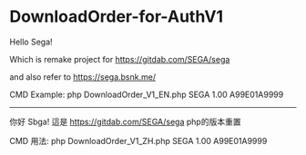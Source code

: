 # DownloadOrder-for-AuthV1
Hello Sega!

Which is remake project for https://gitdab.com/SEGA/sega

and also refer to https://sega.bsnk.me/

CMD Example: php DownloadOrder_V1_EN.php SEGA 1.00 A99E01A9999

--------------------------

你好 Sbga!
這是 https://gitdab.com/SEGA/sega php的版本重置

CMD 用法: php DownloadOrder_V1_ZH.php SEGA 1.00 A99E01A9999
